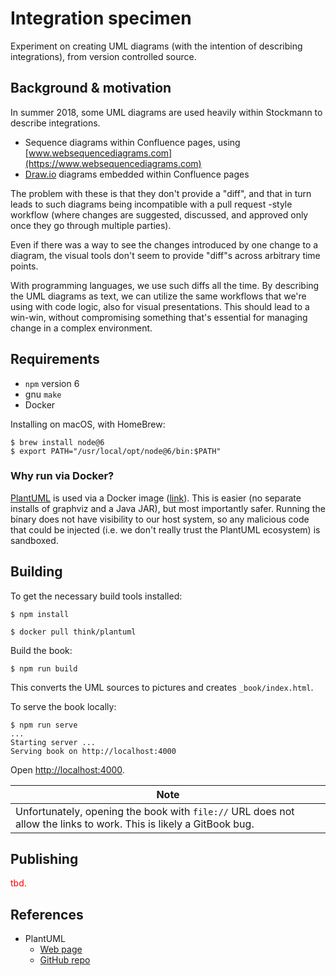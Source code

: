 # Integration specimen

Experiment on creating UML diagrams (with the intention of describing integrations), from version controlled source. 

## Background & motivation

In summer 2018, some UML diagrams are used heavily within Stockmann to describe integrations. 

- Sequence diagrams within Confluence pages, using [www.websequencediagrams.com](https://www.websequencediagrams.com)
- [Draw.io](https://www.draw.io) diagrams embedded within Confluence pages

The problem with these is that they don't provide a "diff", and that in turn leads to such diagrams being incompatible with a pull request -style workflow (where changes are suggested, discussed, and approved only once they go through multiple parties).

Even if there was a way to see the changes introduced by one change to a diagram, the visual tools don't seem to provide "diff"s across arbitrary time points.

With programming languages, we use such diffs all the time. By describing the UML diagrams as text, we can utilize the same workflows that we're using with code logic, also for visual presentations. This should lead to a win-win, without compromising something that's essential for managing change in a complex environment.


## Requirements

- `npm` version 6
- gnu `make`
- Docker

Installing on macOS, with HomeBrew:

```
$ brew install node@6
$ export PATH="/usr/local/opt/node@6/bin:$PATH"
```

### Why run via Docker?

[PlantUML](http://plantuml.com) is used via a Docker image ([link](https://hub.docker.com/r/think/plantuml/)). This is easier (no separate installs of graphviz and a Java JAR), but most importantly safer. Running the binary does not have visibility to our host system, so any malicious code that could be injected (i.e. we don't really trust the PlantUML ecosystem) is sandboxed.


## Building

To get the necessary build tools installed:

```
$ npm install
```

```
$ docker pull think/plantuml
```

Build the book:

```
$ npm run build
```

This converts the UML sources to pictures and creates `_book/index.html`. 

To serve the book locally:

```
$ npm run serve
...
Starting server ...
Serving book on http://localhost:4000
```

Open [http://localhost:4000](http://localhost:4000).

|Note|
|---|
|Unfortunately, opening the book with `file://` URL does not allow the links to work. This is likely a GitBook bug.|



## Publishing

<font color=red>tbd.</font>

<!-- tbd.
```
$ npm run dist
```

Updates the latest changes to ...tbd... .

-->

## References

- PlantUML 
  - [Web page](http://plantuml.com/)
  - [GitHub repo](https://github.com/plantuml/plantuml)
